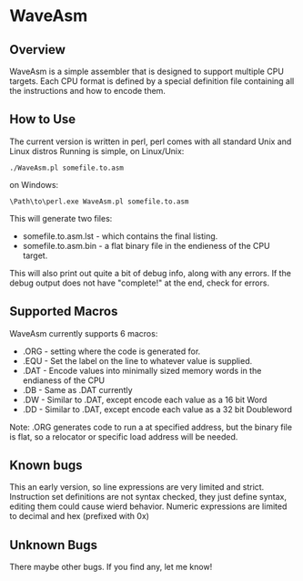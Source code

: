 WaveAsm
====

Overview
----

WaveAsm is a simple assembler that is designed to support multiple CPU targets.
Each CPU format is defined by a special definition file containing all the instructions and how to encode them.

How to Use
----

The current version is written in perl, perl comes with all standard Unix and Linux distros
Running is simple, on Linux/Unix:

	./WaveAsm.pl somefile.to.asm

on Windows:

	\Path\to\perl.exe WaveAsm.pl somefile.to.asm

This will generate two files:
 - somefile.to.asm.lst - which contains the final listing.
 - somefile.to.asm.bin - a flat binary file in the endieness of the CPU target.

This will also print out quite a bit of debug info, along with any errors.
If the debug output does not have "complete!" at the end, check for errors.

Supported Macros
----
WaveAsm currently supports 6 macros:
 - .ORG - setting where the code is generated for.
 - .EQU - Set the label on the line to whatever value is supplied.
 - .DAT - Encode values into minimally sized memory words in the endianess of the CPU
 - .DB - Same as .DAT currently
 - .DW - Similar to .DAT, except encode each value as a 16 bit Word
 - .DD - Similar to .DAT, except encode each value as a 32 bit Doubleword

Note:
.ORG generates code to run a at specified address, but the binary file is flat, so a relocator or specific load address will be needed.

Known bugs
----
This an early version, so line expressions are very limited and strict.
Instruction set definitions are not syntax checked, they just define syntax, editing them could cause wierd behavior.
Numeric expressions are limited to decimal and hex (prefixed with 0x)

Unknown Bugs
----
There maybe other bugs. If you find any, let me know!

